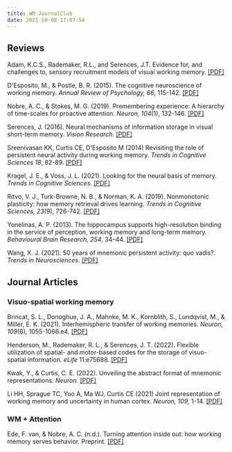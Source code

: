 ```yaml
---
title: WM JournalClub
date: 2021-10-08 17:07:54
---
```



## Reviews

Adam, K.C.S., Rademaker, R.L., and Serences, J.T. Evidence for, and challenges to, sensory recruitment models of visual working memory. [[PDF]](https://drive.google.com/file/d/1iLrWAEgZ0oDF3Kwcug9MlTi2HGbJdn4R/view)


D'Esposito, M., & Postle, B. R. (2015). The cognitive neuroscience of working memory. *Annual Review of Psychology, 66*, 115-142. [[PDF]](https://www.annualreviews.org/doi/abs/10.1146/annurev-psych-010814-015031?casa_token=EKb1bL82pTMAAAAA:KNXCtOODxoav2cIv2slB9S9J5TUol89P-rIsKdol67EZLoJ-XVl2Ky6upTJsYoGSDyrrxBz1sOvz2g)

Nobre, A. C., & Stokes, M. G. (2019). Premembering experience: A hierarchy of time-scales for proactive attention. *Neuron, 104*(1), 132-146. [[PDF]](https://www.sciencedirect.com/science/article/pii/S0896627319307366)

Serences, J. (2016). Neural mechanisms of information storage in visual short-term memory. *Vision Research*. [[PDF]](https://drive.google.com/file/d/140vFkAQd01MWhPNIdxfywx5cmcanA4OC/view)

Sreenivasan KK, Curtis CE, D'Esposito M (2014) Revisiting the role of persistent neural activity during working memory. *Trends in Cognitive Sciences 18*, 82-89. [[PDF]](https://www.sciencedirect.com/science/article/abs/pii/S1364661313002726)

Kragel, J. E., & Voss, J. L. (2021). Looking for the neural basis of memory. *Trends in Cognitive Sciences*. [[PDF]](https://www.cell.com/trends/cognitive-sciences/fulltext/S1364-6613(21)00265-5)

Ritvo, V. J., Turk-Browne, N. B., & Norman, K. A. (2019). Nonmonotonic plasticity: how memory retrieval drives learning. *Trends in Cognitive Sciences, 23*(9), 726-742. [[PDF]](https://www.sciencedirect.com/science/article/pii/S1364661319301597?via%3Dihub)

Yonelinas, A. P. (2013). The hippocampus supports high-resolution binding in the service of perception, working memory and long-term memory. *Behavioural Brain Research, 254*, 34–44. [[PDF]](https://www.sciencedirect.com/science/article/pii/S0166432813003094)

Wang, X. J. (2021). 50 years of mnemonic persistent activity: quo vadis?. *Trends in Neurosciences*. [[PDF]](https://www.sciencedirect.com/science/article/pii/S0166223621001685?casa_token=JW9VDM9TItcAAAAA:MRH4GtEP1NuyQ9kgSiL_aLOU7Eh7XR3Ki_r2pDsCnqBIgMPm2FZ1lo-lXx8r-oo3Ea4rqZD-WMw)



## Journal Articles

### Visuo-spatial working memory

Brincat, S. L., Donoghue, J. A., Mahnke, M. K., Kornblith, S., Lundqvist, M., & Miller, E. K. (2021). Interhemispheric transfer of working memories. *Neuron, 109*(6), 1055-1066.e4. [[PDF]](https://doi.org/10.1016/j.neuron.2021.01.016)

Henderson, M., Rademaker, R. L., & Serences, J. T. (2022). Flexible utilization of spatial- and motor-based codes for the storage of visuo-spatial information. *eLife* 11:e75688. [[PDF]](https://doi.org/10.7554/eLife.75688)

Kwak, Y., & Curtis, C. E. (2022). Unveiling the abstract format of mnemonic representations. *Neuron*. [[PDF]](https://doi.org/10.1016/j.neuron.2022.03.016)


Li HH, Sprague TC, Yoo A, Ma WJ, Curtis CE (2021) Joint representation of working memory and uncertainty in human cortex. *Neuron, 109*, 1-14. [[PDF]](https://www.sciencedirect.com/science/article/abs/pii/S089662732100619X)

### WM + Attention 

Ede, F. van, & Nobre, A. C. (n.d.). Turning attention inside out: how working memory serves behavior. Preprint. [[PDF]](https://papers.ssrn.com/sol3/papers.cfm?abstract_id=4082572)







